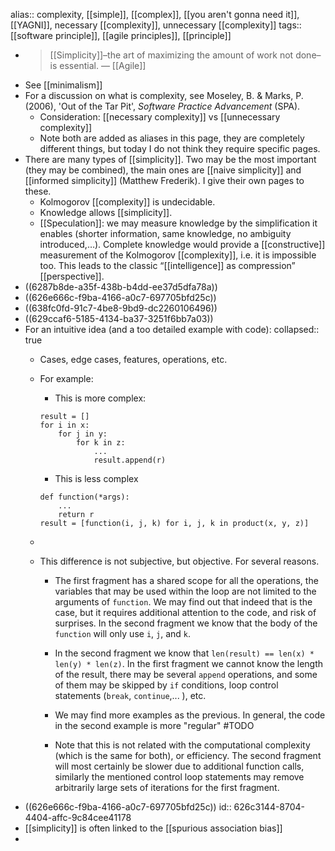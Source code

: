 alias:: complexity, [[simple]], [[complex]], [[you aren't gonna need it]], [[YAGNI]], necessary [[complexity]], unnecessary [[complexity]]
tags:: [[software principle]], [[agile principles]], [[principle]]

- > [[Simplicity]]–the art of maximizing the amount of work not done–is essential. — [[Agile]]
- See [[minimalism]]
- For a discussion on what is complexity, see Moseley, B. & Marks, P. (2006), 'Out of the Tar Pit', _Software Practice Advancement_ (SPA).
	- Consideration: [[necessary complexity]] vs [[unnecessary complexity]]
	- Note both are added as aliases in this page, they are completely different things, but today I do not think they require specific pages.
- There are many types of [[simplicity]]. Two may be the most important (they may be combined), the main ones are [[naive simplicity]] and [[informed simplicity]] (Matthew Frederik). I give their own pages to these.
	- Kolmogorov [[complexity]] is undecidable.
	- Knowledge allows [[simplicity]].
	- [[Speculation]]: we may measure knowledge by the simplification it enables (shorter information, same knowledge, no ambiguity introduced,…). Complete knowledge would provide a [[constructive]] measurement of the Kolmogorov [[complexity]], i.e. it is impossible too. This leads to the classic “[[intelligence]] as compression” [[perspective]].
- ((6287b8de-a35f-438b-b4dd-ee37d5dfa78a))
- ((626e666c-f9ba-4166-a0c7-697705bfd25c))
- ((638fc0fd-91c7-4be8-9bd9-dc2260106496))
- ((629ccaf6-5185-4134-ba37-3251f6bb7a03))
- For an intuitive idea (and a too detailed example with code):
  collapsed:: true
	- Cases, edge cases, features, operations, etc.
	- For example:
	  
	  * This is more complex:
	  ```
	  result = []
	  for i in x:
	      for j in y:
	          for k in z:
	              ...
	              result.append(r)
	  ```
	  *  This is less complex
	  ```
	  def function(*args):
	      ...
	      return r
	  result = [function(i, j, k) for i, j, k in product(x, y, z)]     
	  ```
	-
	- This difference is not subjective, but objective. For several reasons.
	  
	  * The first fragment  has a shared scope for all the operations, the variables that may be used within the loop are not limited to the arguments of `function`. We may find out that indeed that is the case, but it requires additional attention to the code, and risk of surprises. In the second fragment we know that the body of the `function` will only use `i`, `j`, and `k`.
	  
	  * In the second fragment  we know that `len(result) == len(x) * len(y) * len(z)`. In the first fragment  we cannot know the length of the result, there may be several `append` operations, and some of them may be skipped by `if` conditions, loop control statements (`break`, `continue`,... ), etc.
	  
	  * We may find more examples as the previous. In general, the code in the second example is more "regular" #TODO
	  
	  * Note that this is not related with the computational complexity (which is the same for both), or efficiency. The second fragment will most certainly be slower due to additional function calls, similarly the mentioned control loop statements may remove arbitrarily large sets of iterations for the first fragment.
- ((626e666c-f9ba-4166-a0c7-697705bfd25c))
  id:: 626c3144-8704-4404-affc-9c84cee41178
- [[simplicity]] is often linked to the [[spurious association bias]]
-